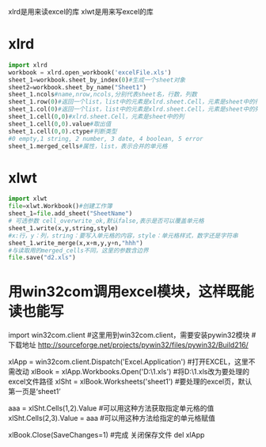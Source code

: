 xlrd是用来读excel的库
xlwt是用来写excel的库

# xlrd

```python
import xlrd
workbook = xlrd.open_workbook('excelFile.xls')
sheet_1=workbook.sheet_by_index(0)#生成一个sheet对象
sheet2=workbook.sheet_by_name("Sheet1")
sheet_1.ncols#name,nrow,ncols,分别代表sheet名，行数，列数
sheet_1.row(0)#返回一个list，list中的元素是xlrd.sheet.Cell，元素是sheet中的行
sheet_1.col(0)#返回一个list，list中的元素是xlrd.sheet.Cell，元素是sheet中的列
sheet_1.cell(0,0)#xlrd.sheet.Cell，元素是sheet中的列
sheet_1.cell(0,0).value#取出值
sheet_1.cell(0,0).ctype#判断类型
#0 empty,1 string, 2 number, 3 date, 4 boolean, 5 error
sheet_1.merged_cells#属性，list，表示合并的单元格
```
# xlwt
```python
import xlwt
file=xlwt.Workbook()#创建工作簿
sheet_1=file.add_sheet("SheetName")
# 可选参数 cell_overwrite_ok,默认false,表示是否可以覆盖单元格
sheet_1.write(x,y,string,style)
#x:行，y：列，string：要写入单元格的内容，style：单元格样式，数字还是字符串
sheet_1.write_merge(x,x+m,y,y+n,"hhh")
#与读取用的merged_cells不同，这里的参数含边界
file.save("d2.xls")
```

# 用win32com调用excel模块，这样既能读也能写
import win32com.client #这里用到win32com.client，需要安装pywin32模块
#下载地址 http://sourceforge.net/projects/pywin32/files/pywin32/Build216/

xlApp = win32com.client.Dispatch('Excel.Application') #打开EXCEL，这里不需改动
xlBook = xlApp.Workbooks.Open('D:\\1.xls') #将D:\\1.xls改为要处理的excel文件路径
xlSht = xlBook.Worksheets('sheet1') #要处理的excel页，默认第一页是‘sheet1’

aaa = xlSht.Cells(1,2).Value #可以用这种方法获取指定单元格的值
xlSht.Cells(2,3).Value = aaa #可以用这种方法给指定的单元格赋值

xlBook.Close(SaveChanges=1) #完成 关闭保存文件
del xlApp
